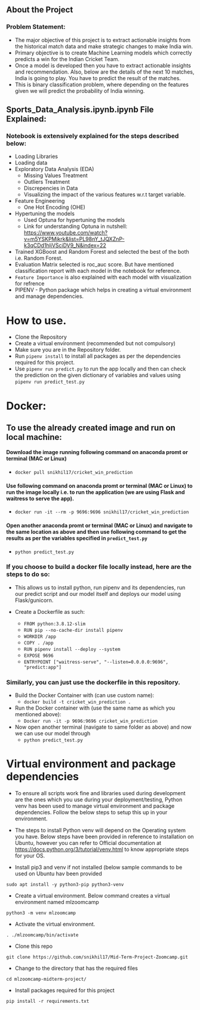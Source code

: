 ## About the Project 
### **Problem Statement:**

- The major objective of this project is to extract actionable insights from the historical match data and make strategic changes to make India win. 
- Primary objective is to create Machine Learning models which correctly predicts a win for the Indian Cricket Team. 
- Once a model is developed then you have to extract actionable insights and recommendation. Also, below are the details of the next 10 matches, India is going to play. You have to predict the result of the matches.
- This is binary classification problem, where depending on the features given we will predict the probability of India winning.

## Sports_Data_Analysis.ipynb.ipynb File Explained:
### Notebook is extensively explained for the steps described below:
- Loading Libraries
- Loading data
- Exploratory Data Analysis (EDA)
  - Missing Values Treatment
  - Outliers Treatment
  - Discrepencies in Data
  - Visualizing the impact of the various features w.r.t target variable.
- Feature Engineering
  - One Hot Encoding (OHE)
- Hypertuning the models 
  - Used Optuna for hypertuning the models
   - Link for understanding Optuna in nutshell: https://www.youtube.com/watch?v=m5YSKPMjkrk&list=PL98nY_tJQXZnP-k3qCDd1hljVSciDV9_N&index=22
- Trained XGBoost and Random Forest and selected the best of the both i.e. Random Forest.
- Evaluation Matrix selected is roc_auc score. But have mentioned classification report with each model in the notebook for reference.
- ``Feature Importance`` is also explained with each model with visualization for refrence 
- PIPENV - Python package which helps in creating a virtual environment and manage dependencies.  

# How to use.
- Clone the Repository
- Create a virtual environment (recommended but not compulsory) 
- Make sure you are in the Repository folder. 
- Run ``pipenv install`` to install all packages as per the dependencies required for this project. 
- Use ``pipenv run predict.py`` to run the app locally and then can check the prediction on the given dictionary of variables and values using ``pipenv run predict_test.py``


# Docker:

## To use the already created image and run on local machine:

#### **Download the image running following command on anaconda promt or terminal (MAC or Linux)**
- ``docker pull snikhil17/cricket_win_prediction``
#### **Use following command on anaconda promt or terminal (MAC or Linux) to run the image locally i.e. to run the application (we are using Flask and waitress to serve the app).**
- ``docker run -it --rm -p 9696:9696 snikhil17/cricket_win_prediction``
#### **Open another anaconda promt or terminal (MAC or Linux) and navigate to the same location as above and then use following command to get the results as per the variables specified in ``predict_test.py``**
- ``python predict_test.py``

### If you choose to build a docker file locally instead, here are the steps to do so:
- This allows us to install python, run pipenv and its dependencies, run our predict script and our model itself and deploys our model using Flask/gunicorn.

- Create a Dockerfile as such:
  - ``FROM python:3.8.12-slim``
  - ``RUN pip --no-cache-dir install pipenv``
  - ``WORKDIR /app``
  - ``COPY . /app``
  - ``RUN pipenv install --deploy --system``
  - ``EXPOSE 9696``
  - ``ENTRYPOINT ["waitress-serve", "--listen=0.0.0.0:9696", "predict:app"]``

### Similarly, you can just use the dockerfile in this repository.
- Build the Docker Container with (can use custom name):
  - ``docker build -t cricket_win_prediction .``
- Run the Docker container with (use the same name as which you mentioned above):
  - ``Docker run -it -p 9696:9696 cricket_win_prediction``
- Now open another terminal (navigate to same folder as above) and now we can use our model through
  - ``python predict_test.py``



# Virtual environment and package dependencies

- To ensure all scripts work fine and libraries used during development are the ones which you use during your deployment/testing, Python venv has been used to manage virtual environment and package dependencies. Follow the below steps to setup this up in your environment.

- The steps to install Python venv will depend on the Operating system you have. Below steps have been provided in reference to installation on Ubuntu, however you can refer to Official documentation at https://docs.python.org/3/tutorial/venv.html to know appropriate steps for your OS.

- Install pip3 and venv if not installed (below sample commands to be used on Ubuntu hav been provided

``sudo apt install -y python3-pip python3-venv``

- Create a virtual environment. Below command creates a virtual environment named mlzoomcamp

``python3 -m venv mlzoomcamp``

- Activate the virtual environment.

``. ./mlzoomcamp/bin/activate``

- Clone this repo

``git clone https://github.com/snikhil17/Mid-Term-Project-Zoomcamp.git``

- Change to the directory that has the required files

``cd mlzoomcamp-midterm-project/``

- Install packages required for this project

``pip install -r requirements.txt``





 
 


